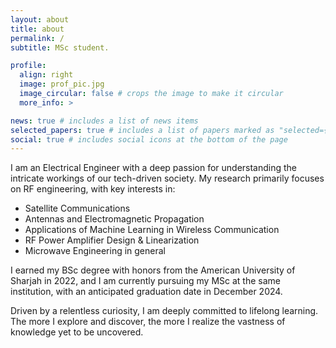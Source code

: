 ```yaml
---
layout: about
title: about
permalink: /
subtitle: MSc student.

profile:
  align: right
  image: prof_pic.jpg
  image_circular: false # crops the image to make it circular
  more_info: >

news: true # includes a list of news items
selected_papers: true # includes a list of papers marked as "selected={true}"
social: true # includes social icons at the bottom of the page
---
```

I am an Electrical Engineer with a deep passion for understanding the intricate workings of our tech-driven society. My research primarily focuses on RF engineering, with key interests in:

- Satellite Communications
- Antennas and Electromagnetic Propagation
- Applications of Machine Learning in Wireless Communication
- RF Power Amplifier Design & Linearization
- Microwave Engineering in general

I earned my BSc degree with honors from the American University of Sharjah in 2022, and I am currently pursuing my MSc at the same institution, with an anticipated graduation date in December 2024.

Driven by a relentless curiosity, I am deeply committed to lifelong learning. The more I explore and discover, the more I realize the vastness of knowledge yet to be uncovered.